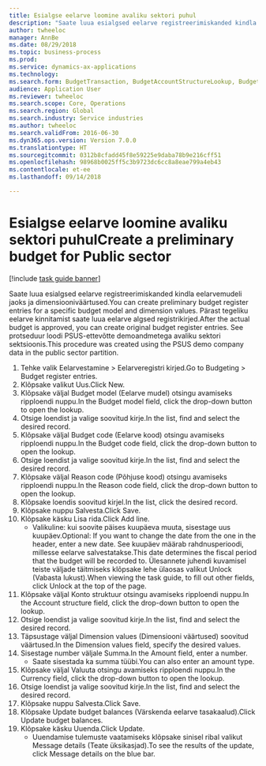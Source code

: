 ```yaml
--- 
title: Esialgse eelarve loomine avaliku sektori puhul
description: "Saate luua esialgsed eelarve registreerimiskanded kindla eelarvemudeli jaoks ja dimensiooniväärtused."
author: twheeloc
manager: AnnBe
ms.date: 08/29/2018
ms.topic: business-process
ms.prod: 
ms.service: dynamics-ax-applications
ms.technology: 
ms.search.form: BudgetTransaction, BudgetAccountStructureLookup, BudgetTransactionMultiPost
audience: Application User
ms.reviewer: twheeloc
ms.search.scope: Core, Operations
ms.search.region: Global
ms.search.industry: Service industries
ms.author: twheeloc
ms.search.validFrom: 2016-06-30
ms.dyn365.ops.version: Version 7.0.0
ms.translationtype: HT
ms.sourcegitcommit: 0312b8cfadd45f8e59225e9daba78b9e216cff51
ms.openlocfilehash: 98968b0025ff5c3b9723dc6cc8a8eae799a4eb43
ms.contentlocale: et-ee
ms.lasthandoff: 09/14/2018

---
```

# <a name="create-a-preliminary-budget-for-public-sector"></a><span data-ttu-id="d5b3d-103">Esialgse eelarve loomine avaliku sektori puhul</span><span class="sxs-lookup"><span data-stu-id="d5b3d-103">Create a preliminary budget for Public sector</span></span>

[!include [task guide banner](../../includes/task-guide-banner.md)]

<span data-ttu-id="d5b3d-104">Saate luua esialgsed eelarve registreerimiskanded kindla eelarvemudeli jaoks ja dimensiooniväärtused.</span><span class="sxs-lookup"><span data-stu-id="d5b3d-104">You can create preliminary budget register entries for a specific budget model and dimension values.</span></span> <span data-ttu-id="d5b3d-105">Pärast tegeliku eelarve kinnitamist saate luua eelarve algsed registrikirjed.</span><span class="sxs-lookup"><span data-stu-id="d5b3d-105">After the actual budget is approved, you can create original budget register entries.</span></span> <span data-ttu-id="d5b3d-106">See protseduur loodi PSUS-ettevõtte demoandmetega avaliku sektori sektsioonis.</span><span class="sxs-lookup"><span data-stu-id="d5b3d-106">This procedure was created using the PSUS demo company data in the public sector partition.</span></span>

1. <span data-ttu-id="d5b3d-107">Tehke valik Eelarvestamine > Eelarveregistri kirjed.</span><span class="sxs-lookup"><span data-stu-id="d5b3d-107">Go to Budgeting > Budget register entries.</span></span>
2. <span data-ttu-id="d5b3d-108">Klõpsake valikut Uus.</span><span class="sxs-lookup"><span data-stu-id="d5b3d-108">Click New.</span></span>
3. <span data-ttu-id="d5b3d-109">Klõpsake väljal Budget model (Eelarve mudel) otsingu avamiseks ripploendi nuppu.</span><span class="sxs-lookup"><span data-stu-id="d5b3d-109">In the Budget model field, click the drop-down button to open the lookup.</span></span>
4. <span data-ttu-id="d5b3d-110">Otsige loendist ja valige soovitud kirje.</span><span class="sxs-lookup"><span data-stu-id="d5b3d-110">In the list, find and select the desired record.</span></span>
5. <span data-ttu-id="d5b3d-111">Klõpsake väljal Budget code (Eelarve kood) otsingu avamiseks ripploendi nuppu.</span><span class="sxs-lookup"><span data-stu-id="d5b3d-111">In the Budget code field, click the drop-down button to open the lookup.</span></span>
6. <span data-ttu-id="d5b3d-112">Otsige loendist ja valige soovitud kirje.</span><span class="sxs-lookup"><span data-stu-id="d5b3d-112">In the list, find and select the desired record.</span></span>
7. <span data-ttu-id="d5b3d-113">Klõpsake väljal Reason code (Põhjuse kood) otsingu avamiseks ripploendi nuppu.</span><span class="sxs-lookup"><span data-stu-id="d5b3d-113">In the Reason code field, click the drop-down button to open the lookup.</span></span>
8. <span data-ttu-id="d5b3d-114">Klõpsake loendis soovitud kirjel.</span><span class="sxs-lookup"><span data-stu-id="d5b3d-114">In the list, click the desired record.</span></span>
9. <span data-ttu-id="d5b3d-115">Klõpsake nuppu Salvesta.</span><span class="sxs-lookup"><span data-stu-id="d5b3d-115">Click Save.</span></span>
10. <span data-ttu-id="d5b3d-116">Klõpsake käsku Lisa rida.</span><span class="sxs-lookup"><span data-stu-id="d5b3d-116">Click Add line.</span></span>
    * <span data-ttu-id="d5b3d-117">Valikuline: kui soovite päises kuupäeva muuta, sisestage uus kuupäev.</span><span class="sxs-lookup"><span data-stu-id="d5b3d-117">Optional: If you want to change the date from the one in the header, enter a new date.</span></span> <span data-ttu-id="d5b3d-118">See kuupäev määrab rahdnusperioodi, millesse eelarve salvestatakse.</span><span class="sxs-lookup"><span data-stu-id="d5b3d-118">This date determines the fiscal period that the budget will be recorded to.</span></span> <span data-ttu-id="d5b3d-119">Ülesannete juhendi kuvamisel teiste väljade täitmiseks klõpsake lehe ülaosas valikut Unlock (Vabasta lukust).</span><span class="sxs-lookup"><span data-stu-id="d5b3d-119">When viewing the task guide, to fill out other fields, click Unlock at the top of the page.</span></span>  
11. <span data-ttu-id="d5b3d-120">Klõpsake väljal Konto struktuur otsingu avamiseks ripploendi nuppu.</span><span class="sxs-lookup"><span data-stu-id="d5b3d-120">In the Account structure field, click the drop-down button to open the lookup.</span></span>
12. <span data-ttu-id="d5b3d-121">Otsige loendist ja valige soovitud kirje.</span><span class="sxs-lookup"><span data-stu-id="d5b3d-121">In the list, find and select the desired record.</span></span>
13. <span data-ttu-id="d5b3d-122">Täpsustage väljal Dimension values (Dimensiooni väärtused) soovitud väärtused.</span><span class="sxs-lookup"><span data-stu-id="d5b3d-122">In the Dimension values field, specify the desired values.</span></span>
14. <span data-ttu-id="d5b3d-123">Sisestage number väljale Summa.</span><span class="sxs-lookup"><span data-stu-id="d5b3d-123">In the Amount field, enter a number.</span></span>
    * <span data-ttu-id="d5b3d-124">Saate sisestada ka summa tüübi.</span><span class="sxs-lookup"><span data-stu-id="d5b3d-124">You can also enter an amount type.</span></span>  
15. <span data-ttu-id="d5b3d-125">Klõpsake väljal Valuuta otsingu avamiseks ripploendi nuppu.</span><span class="sxs-lookup"><span data-stu-id="d5b3d-125">In the Currency field, click the drop-down button to open the lookup.</span></span>
16. <span data-ttu-id="d5b3d-126">Otsige loendist ja valige soovitud kirje.</span><span class="sxs-lookup"><span data-stu-id="d5b3d-126">In the list, find and select the desired record.</span></span>
17. <span data-ttu-id="d5b3d-127">Klõpsake nuppu Salvesta.</span><span class="sxs-lookup"><span data-stu-id="d5b3d-127">Click Save.</span></span>
18. <span data-ttu-id="d5b3d-128">Klõpsake Update budget balances (Värskenda eelarve tasakaalud).</span><span class="sxs-lookup"><span data-stu-id="d5b3d-128">Click Update budget balances.</span></span>
19. <span data-ttu-id="d5b3d-129">Klõpsake käsku Uuenda.</span><span class="sxs-lookup"><span data-stu-id="d5b3d-129">Click Update.</span></span>
    * <span data-ttu-id="d5b3d-130">Uuendamise tulemuste vaatamiseks klõpsake sinisel ribal valikut Message details (Teate üksikasjad).</span><span class="sxs-lookup"><span data-stu-id="d5b3d-130">To see the results of the update, click Message details on the blue bar.</span></span>  


